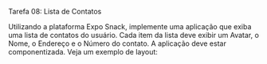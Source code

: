 Tarefa 08: Lista de Contatos

Utilizando a plataforma Expo Snack, implemente uma aplicação que exiba uma lista de contatos do usuário.
Cada item da lista deve exibir um Avatar, o Nome, o Endereço e o Número do contato.
A aplicação deve estar componentizada.
Veja um exemplo de layout:
